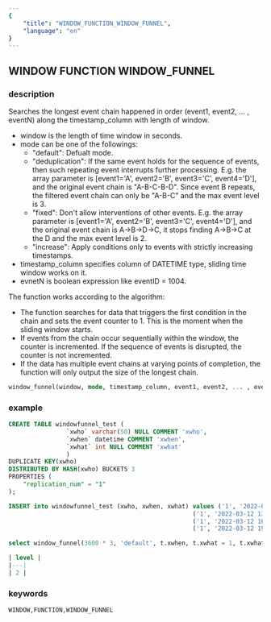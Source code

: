 ```yaml
---
{
    "title": "WINDOW_FUNCTION_WINDOW_FUNNEL",
    "language": "en"
}
---
```


## WINDOW FUNCTION WINDOW_FUNNEL
### description

Searches the longest event chain happened in order (event1, event2, ... , eventN) along the timestamp_column with length of window.

- window is the length of time window in seconds.
- mode can be one of the followings:
    - "default": Defualt mode.
    - "deduplication": If the same event holds for the sequence of events, then such repeating event interrupts further processing. E.g. the array parameter is [event1='A', event2='B', event3='C', event4='D'], and the original event chain is "A-B-C-B-D". Since event B repeats, the filtered event chain can only be "A-B-C" and the max event level is 3.
    - "fixed": Don't allow interventions of other events. E.g. the array parameter is [event1='A', event2='B', event3='C', event4='D'], and the original event chain is A->B->D->C, it stops finding A->B->C at the D and the max event level is 2.
    - "increase": Apply conditions only to events with strictly increasing timestamps.
- timestamp_column specifies column of DATETIME type, sliding time window works on it.
- evnetN is boolean expression like eventID = 1004.

The function works according to the algorithm:

- The function searches for data that triggers the first condition in the chain and sets the event counter to 1. This is the moment when the sliding window starts.
- If events from the chain occur sequentially within the window, the counter is incremented. If the sequence of events is disrupted, the counter is not incremented.
- If the data has multiple event chains at varying points of completion, the function will only output the size of the longest chain.

```sql
window_funnel(window, mode, timestamp_column, event1, event2, ... , eventN)
```

### example

```sql
CREATE TABLE windowfunnel_test (
                `xwho` varchar(50) NULL COMMENT 'xwho',
                `xwhen` datetime COMMENT 'xwhen',
                `xwhat` int NULL COMMENT 'xwhat'
                )
DUPLICATE KEY(xwho)
DISTRIBUTED BY HASH(xwho) BUCKETS 3
PROPERTIES (
    "replication_num" = "1"
);

INSERT into windowfunnel_test (xwho, xwhen, xwhat) values ('1', '2022-03-12 10:41:00', 1),
                                                   ('1', '2022-03-12 13:28:02', 2),
                                                   ('1', '2022-03-12 16:15:01', 3),
                                                   ('1', '2022-03-12 19:05:04', 4);

select window_funnel(3600 * 3, 'default', t.xwhen, t.xwhat = 1, t.xwhat = 2 ) AS level from windowfunnel_test t;

| level |
|---|
| 2 |
```

### keywords

    WINDOW,FUNCTION,WINDOW_FUNNEL
